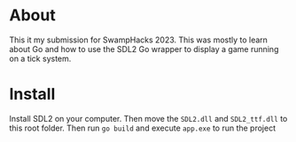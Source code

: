# About
This it my submission for SwampHacks 2023. This was mostly to learn about Go and how to use the SDL2 Go wrapper to display a game running on a tick system.

# Install
Install SDL2 on your computer. Then move the `SDL2.dll` and `SDL2_ttf.dll` to this root folder.
Then run `go build` and execute `app.exe` to run the project

